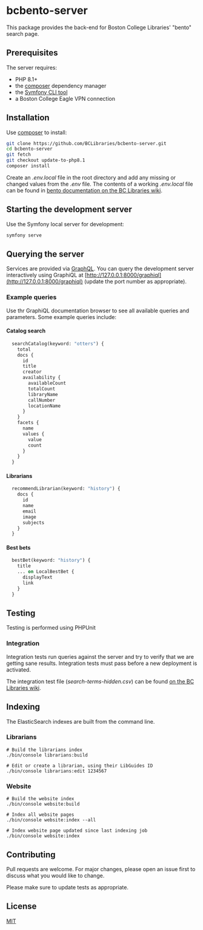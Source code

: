 # bcbento-server

This package provides the back-end for Boston College Libraries' "bento" search page.

## Prerequisites

The server requires:

* PHP 8.1+
* the [composer](https://getcomposer.org/doc/00-intro.md#installation-linux-unix-macos) dependency manager
* the [Symfony CLI tool](https://symfony.com/download)
* a Boston College Eagle VPN connection

## Installation

Use [composer](https://getcomposer.org/doc/00-intro.md#installation-linux-unix-macos) to install:

```bash
git clone https://github.com/BCLibraries/bcbento-server.git
cd bcbento-server
git fetch
git checkout update-to-php8.1
composer install
```

Create an _.env.local_ file in the root directory and add any missing or changed values from the _.env_ file. The 
contents of a working _.env.local_ file can be found in [bento documentation on the BC Libraries wiki](https://bcwiki.bc.edu/display/UL/Bento+search#Bentosearch-Configuration).

## Starting the development server

Use the Symfony local server for development:

```bash
symfony serve
```

## Querying the server

Services are provided via [GraphQL](https://graphql.org/). You can query the development server interactively using GraphiQL at [http://127.0.0.1:8000/graphiql](http://127.0.0.1:8000/graphiql) (update the port number as appropriate).

### Example queries

Use thr GraphiQL documentation browser to see all available queries and parameters. Some example queries include:

#### Catalog search
```graphql
  searchCatalog(keyword: "otters") {
    total
    docs {
      id
      title
      creator
      availability {
        availableCount
        totalCount
        libraryName
        callNumber
        locationName
      }
    }
    facets {
      name
      values {
        value
        count
      }
    }
  }
```

#### Librarians
```graphql
  recommendLibrarian(keyword: "history") {
    docs {
      id
      name
      email
      image
      subjects
    }
  }
```

#### Best bets

```graphql
  bestBet(keyword: "history") {
    title
    ... on LocalBestBet {
      displayText
      link
    }
  }
```

## Testing

Testing is performed using PHPUnit

### Integration

Integration tests run queries against the server and try to verify that we are getting sane results. Integration tests 
must pass before a new deployment is activated.

The integration test file (_search-terms-hidden.csv_) can be found [on the BC Libraries wiki](https://bcwiki.bc.edu/display/UL/Bento+search#Bentosearch-Testsearchqueries).

## Indexing

The ElasticSearch indexes are built from the command line.

### Librarians

```shell
# Build the librarians index
./bin/console librarians:build

# Edit or create a librarian, using their LibGuides ID
./bin/console librarians:edit 1234567
```

### Website

```shell
# Build the website index
./bin/console website:build

# Index all website pages
./bin/console website:index --all

# Index website page updated since last indexing job
./bin/console website:index
```

## Contributing
Pull requests are welcome. For major changes, please open an issue first to discuss what you would like to change.

Please make sure to update tests as appropriate.

## License
[MIT](https://choosealicense.com/licenses/mit/)